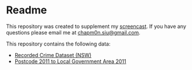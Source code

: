 # Readme

This repository was created to supplement my [screencast](http://youtu.be/yFrE7lLPjz8). If you have any questions please email me at chapm0n.siu@gmail.com.

This repository contains the following data:

*  [Recorded Crime Dataset (NSW)](http://data.nsw.gov.au/data/dataset/recorded-crime-dataset-nsw/resource/1046c49f-c896-4831-ab06-a26c8666f01f)  
*  [Postcode 2011 to Local Government Area 2011 ](http://www.abs.gov.au/AUSSTATS/abs@.nsf/DetailsPage/1270.0.55.006July%202011?OpenDocument)



